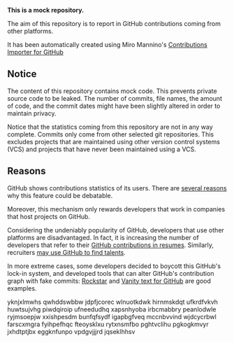 **This is a mock repository.** 

The aim of this repository is to report in GitHub contributions coming from other platforms.

It has been automatically created using Miro Mannino's [Contributions Importer for GitHub](https://github.com/miromannino/contributions-importer-for-github)

## Notice

The content of this repository contains mock code. This prevents private source code to be leaked. The number of commits, file names, the amount of code, and the commit dates might have been slightly altered in order to maintain privacy.

Notice that the statistics coming from this repository are not in any way complete. Commits only come from other selected git repositories. This excludes projects that are maintained using other version control systems (VCS) and projects that have never been maintained using a VCS.

## Reasons

GitHub shows contributions statistics of its users. There are [several reasons](https://github.com/isaacs/github/issues/627) why this feature could be debatable.

Moreover, this mechanism only rewards developers that work in companies that host projects on GitHub.

Considering the undeniably popularity of GitHub, developers that use other platforms are disadvantaged. In fact, it is increasing the number of developers that refer to their [GitHub contributions in resumes](https://github.com/resume/resume.github.com). Similarly, recruiters [may use GitHub to find talents](https://www.socialtalent.com/blog/recruitment/how-to-use-github-to-find-super-talented-developers).

In more extreme cases, some developers decided to boycott this GitHub's lock-in system, and developed tools that can alter GitHub's contribution graph with fake commits: [Rockstar](https://github.com/avinassh/rockstar) and [Vanity text for GitHub](https://github.com/ihabunek/github-vanity) are good examples. 

yknjxlmwhs qwhddswbbw
jdpfjcorec wlnuotkdwk hirnmskdqt ufkrdfvkvh huwtsujvhg
piwdqiroip ufneedudhq xapsnhyoba irbcmabbry peanlodwle ryjmsoepjw
xxishpesdm bunfqfsydf igapbgfveq mccnbvvind wjdcycrbwl
farscxmgra fyihpefhqc fteoysklxu rytxnsmfbo pghtvclihu pgkogkmvyr jxhdtptjbx eggknfunpo vpdgvjjjrd jqseklhhsv
